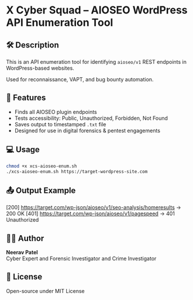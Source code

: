 # X Cyber Squad – AIOSEO WordPress API Enumeration Tool

## 🛠 Description
This is an API enumeration tool for identifying `aioseo/v1` REST endpoints in WordPress-based websites.

Used for reconnaissance, VAPT, and bug bounty automation.

## 🧰 Features
- Finds all AIOSEO plugin endpoints
- Tests accessibility: Public, Unauthorized, Forbidden, Not Found
- Saves output to timestamped `.txt` file
- Designed for use in digital forensics & pentest engagements

## 💻 Usage

```bash
chmod +x xcs-aioseo-enum.sh
./xcs-aioseo-enum.sh https://target-wordpress-site.com
```

## 📤 Output Example

[200] https://target.com/wp-json/aioseo/v1/seo-analysis/homeresults -> 200 OK
[401] https://target.com/wp-json/aioseo/v1/pagespeed -> 401 Unauthorized

## 👨‍💻 Author

**Neerav Patel**  
Cyber Expert and Forensic Investigator and Crime Investigator

## 📝 License
Open-source under MIT License
